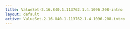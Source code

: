 ```yaml
---
title: ValueSet-2.16.840.1.113762.1.4.1096.208-intro
layout: default
active: ValueSet-2.16.840.1.113762.1.4.1096.208-intro
---
```


